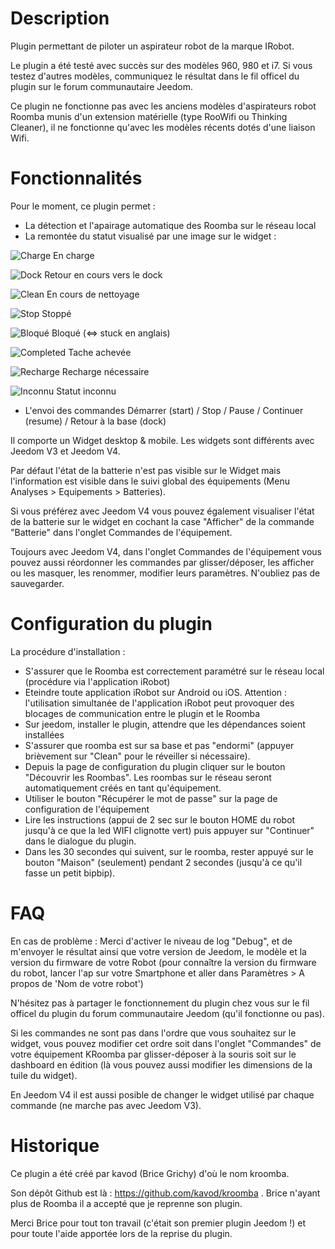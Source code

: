 Description 
===

Plugin permettant de piloter un aspirateur robot de la marque IRobot. 

Le plugin a été testé avec succès sur des modèles 960, 980 et i7.
Si vous testez d'autres modèles, communiquez le résultat dans le fil officel du plugin sur le forum communautaire Jeedom.

Ce plugin ne fonctionne pas avec les anciens modèles d'aspirateurs robot Roomba munis d'un extension matérielle (type RooWifi ou Thinking Cleaner), il ne fonctionne qu'avec les modèles récents dotés d'une liaison Wifi.

Fonctionnalités
===

Pour le moment, ce plugin permet :

-   La détection et l'apairage automatique des Roomba sur le réseau local
-   La remontée du statut visualisé par une image sur le widget :

![Charge](../images/kroomba_charge.png)	
En charge

![Dock](../images/kroomba_home.png)	
Retour en cours vers le dock

![Clean](../images/kroomba_run.png)	
En cours de nettoyage

![Stop](../images/kroomba_stop.png)	
Stoppé

![Bloqué](../images/kroomba_stuck.png)
Bloqué (<=> stuck en anglais)

![Completed](../images/kroomba_hmPostMsn.png)
Tache achevée

![Recharge](../images/kroomba_hmMidMsn.png)
Recharge nécessaire

![Inconnu](../images/kroomba_unknown.png)
Statut inconnu

-   L'envoi des commandes Démarrer (start) / Stop / Pause / Continuer (resume) / Retour à la base (dock)

Il comporte un Widget desktop & mobile. Les widgets sont différents avec Jeedom V3 et Jeedom V4.

Par défaut l'état de la batterie n'est pas visible sur le Widget mais  l'information est visible dans le suivi global des équipements (Menu Analyses > Equipements > Batteries).

Si vous préférez avec Jeedom V4 vous pouvez également visualiser l'état de la batterie sur le widget en cochant la case "Afficher" de la commande "Batterie" dans l'onglet Commandes de l'équipement.

Toujours avec Jeedom V4, dans l'onglet Commandes de l'équipement vous pouvez aussi réordonner les commandes par glisser/déposer, les afficher ou les masquer, les renommer, modifier leurs paramètres. N'oubliez pas de sauvegarder.

Configuration du plugin 
===

La procédure d'installation :

-   S'assurer que le Roomba est correctement paramétré sur le réseau local (procédure via l'application iRobot)
-   Eteindre toute application iRobot sur Android ou iOS. Attention : l'utilisation simultanée de l'application iRobot peut provoquer des blocages de communication entre le plugin et le Roomba
-   Sur jeedom, installer le plugin, attendre que les dépendances soient installées
-   S'assurer que roomba est sur sa base et pas "endormi" (appuyer brièvement sur "Clean" pour le réveiller si nécessaire).
-   Depuis la page de configuration du plugin cliquer sur le bouton "Découvrir les Roombas". Les roombas sur le réseau seront automatiquement créés en tant qu'équipement.
-   Utiliser le bouton "Récupérer le mot de passe" sur la page de configuration de l'équipement
-   Lire les instructions (appui de 2 sec sur le bouton HOME du robot jusqu'à ce que la led WIFI clignotte vert) puis appuyer sur "Continuer" dans le dialogue du plugin.
-   Dans les 30 secondes qui suivent, sur le roomba, rester appuyé sur le bouton "Maison" (seulement) pendant 2 secondes (jusqu'à ce qu'il fasse un petit bipbip).

FAQ 
===

En cas de problème : Merci d'activer le niveau de log "Debug", et de m'envoyer le résultat ainsi que votre version de Jeedom, le modèle et la version du firmware de votre Robot
(pour connaître la version du firmware du robot, lancer l'ap sur votre Smartphone et aller dans Paramètres > A propos de 'Nom de votre robot')

N'hésitez pas à partager le fonctionnement du plugin chez vous sur le fil officel du plugin du forum communautaire Jeedom (qu'il fonctionne ou pas).

Si les commandes ne sont pas dans l'ordre que vous souhaitez sur le widget, vous pouvez modifier cet ordre soit dans l'onglet "Commandes" de votre équipement KRoomba par glisser-déposer à la souris
soit sur le dashboard en édition (là vous pouvez aussi modifier les dimensions de la tuile du widget).

En Jeedom V4 il est aussi posible de changer le widget utilisé par chaque commande (ne marche pas avec Jeedom V3).

Historique 
===

Ce plugin a été créé par kavod (Brice Grichy) d'où le nom kroomba.

Son dépôt Github est là : https://github.com/kavod/kroomba . Brice n'ayant plus de Roomba il a accepté que je reprenne son plugin.

Merci Brice pour tout ton travail (c'était son premier plugin Jeedom !) et pour toute l'aide apportée lors de la reprise du plugin. 

